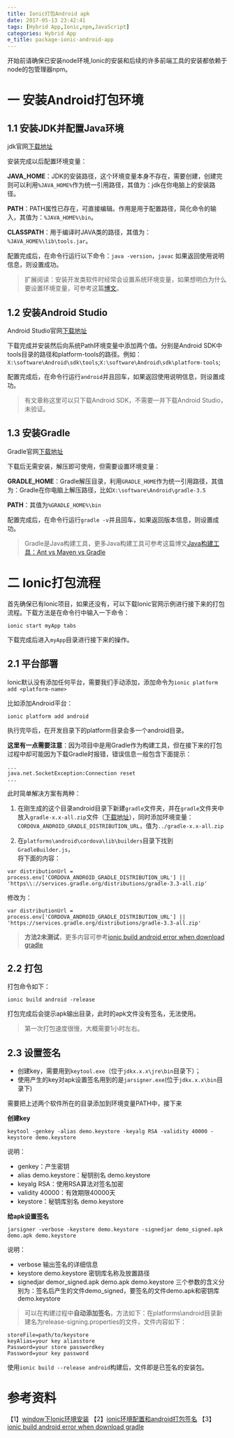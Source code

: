 ```yaml
---
title: Ionic打包Android apk
date: 2017-05-13 23:42:41
tags: [Hybrid App,Ionic,npm,JavaScript]
categories: Hybrid App
e_title: package-ionic-android-app
---
```


开始前请确保已安装node环境,Ionic的安装和后续的许多前端工具的安装都依赖于node的包管理器npm。

# 一 安装Android打包环境   

## 1.1 安装JDK并配置Java环境   

jdk官网[下载地址](http://www.oracle.com/technetwork/java/javase/downloads/jdk8-downloads-2133151.html)   

安装完成以后配置环境变量：   

**JAVA_HOME**：JDK的安装路径，这个环境变量本身不存在，需要创建，创建完则可以利用`%JAVA_HOME%`作为统一引用路径，其值为：jdk在你电脑上的安装路径。   

**PATH**：PATH属性已存在，可直接编辑。作用是用于配置路径，简化命令的输入，其值为：`%JAVA_HOME%\bin`。   

**CLASSPATH**：用于编译时JAVA类的路径，其值为：`%JAVA_HOME%\lib\tools.jar`。   

配置完成后，在命令行运行以下命令：`java -version`，`javac` 如果返回使用说明信息，则设置成功。   

> 扩展阅读：安装开发类软件时经常会设置系统环境变量，如果想明白为什么要设置环境变量，可参考这篇[博文](http://www.cnblogs.com/zoupeiyang/p/4034517.html#2)。   

## 1.2 安装Android Studio   

Android Studio官网[下载地址](https://developer.android.com/studio/index.html)   

下载完成并安装然后向系统Path环境变量中添加两个值。分别是Android SDK中tools目录的路径和platform-tools的路径。例如：`X:\software\Android\sdk\tools`;`X:\software\Android\sdk\platform-tools`;   

配置完成后，在命令行运行`android`并且回车，如果返回使用说明信息，则设置成功。   

> 有文章称这里可以只下载Android SDK，不需要一并下载Android Studio，未验证。   

## 1.3 安装Gradle

Gradle官网[下载地址](https://services.gradle.org/distributions/)   

下载后无需安装，解压即可使用，但需要设置环境变量：   

**GRADLE_HOME**：Gradle解压目录，利用`GRADLE_HOME`作为统一引用路径，其值为：Gradle在你电脑上解压路径，比如`X:\software\Android\gradle-3.5`   

**PATH**：其值为`%GRADLE_HOME%\bin`   

配置完成后，在命令行运行`gradle -v`并且回车，如果返回版本信息，则设置成功。   

> Gradle是Java构建工具，更多Java构建工具可参考这篇博文[Java构建工具：Ant vs Maven vs Gradle](http://blog.csdn.net/napolunyishi/article/details/39345995)

# 二 Ionic打包流程

首先确保已有Ionic项目，如果还没有，可以下载Ionic官网示例进行接下来的打包流程。下载方法是在命令行中输入一下命令：   

```bazaar
ionic start myApp tabs
```

下载完成后进入`myApp`目录进行接下来的操作。   

## 2.1 平台部署

Ionic默认没有添加任何平台，需要我们手动添加，添加命令为`ionic platform add <platform-name>`   

比如添加Android平台：   

```bazaar
ionic platform add android
```

执行完毕后，在开发目录下的platform目录会多一个android目录。   

**这里有一点需要注意**：因为项目中是用Gradle作为构建工具，但在接下来的打包过程中却可能因为下载Gradle时报错，错误信息一般包含下面提示：   

```bazaar
...
java.net.SocketException:Connection reset
...
```

此时简单解决方案有两种：   

1. 在刚生成的这个目录android目录下新建`gradle`文件夹，并在`gradle`文件夹中放入`gradle-x.x-all.zip`文件（[下载地址](https://services.gradle.org/distributions/)），同时添加环境变量：`CORDOVA_ANDROID_GRADLE_DISTRIBUTION_URL`，值为`../gradle-x.x-all.zip`   

2. 在`platforms\android\cordova\lib\builders`目录下找到`GradleBuilder.js`，   
将下面的内容：
  ```bazaar
  var distributionUrl = process.env['CORDOVA_ANDROID_GRADLE_DISTRIBUTION_URL'] || 'https\\://services.gradle.org/distributions/gradle-3.3-all.zip'
  ```
  修改为：
  ```bazaar
  var distributionUrl = process.env['CORDOVA_ANDROID_GRADLE_DISTRIBUTION_URL'] || 'https://services.gradle.org/distributions/gradle-3.3-all.zip'
  ```

> **方法2未测试**，更多内容可参考[ionic build android error when download gradle](http://stackoverflow.com/questions/29874564/ionic-build-android-error-when-download-gradle)   

## 2.2 打包  

打包命令如下：   

```bazaar
ionic build android -release
```

打包完成后会提示apk输出目录，此时的apk文件没有签名，无法使用。

> 第一次打包速度很慢，大概需要1小时左右。

## 2.3 设置签名   

- 创建key，需要用到`keytool.exe`（位于`jdkx.x.x\jre\bin`目录下）；   
- 使用产生的key对apk设置签名用到的是`jarsigner.exe`(位于`jdkx.x.x\bin`目录下)   

需要把上述两个软件所在的目录添加到环境变量PATH中，接下来   

**创建key**

```bazaar
keytool -genkey -alias demo.keystore -keyalg RSA -validity 40000 -keystore demo.keystore
```

说明：
- genkey：产生密钥
- alias demo.keystore：秘钥别名 demo.keystore
- keyalg RSA：使用RSA算法对签名加密
- validity 40000：有效期限40000天
- keystore：秘钥库别名 demo.keystore

**给apk设置签名**

```bazaar
jarsigner -verbose -keystore demo.keystore -signedjar demo_signed.apk demo.apk demo.keystore
```

说明：
- verbose 输出签名的详细信息
- keystore demo.keystore 密钥库名称及放置路径
- signedjar demor_signed.apk demo.apk demo.keystore 三个参数的含义分别为：签名后产生的文件demo_signed，要签名的文件demo.apk和密钥库demo.keystore

> 可以在构建过程中**自动添加签名**，方法如下：在platforms\android目录新建名为release-signing.properties的文件，文件内容如下：   
  ```bazaar
  storeFile=path/to/keystore
  keyAlias=your key aliasstore
  Password=your store passwordkey
  Password=your key password
  ```
  使用`ionic build --release android`构建后，文件即是已签名的安装包。

# 参考资料
【1】[window下Ionic环境安装](http://www.cnblogs.com/shikelong/p/4480975.html)
【2】[ionic环境配置和android打包签名](http://www.jianshu.com/p/0588510fbb97)
【3】[ionic build android error when download gradle](http://stackoverflow.com/questions/29874564/ionic-build-android-error-when-download-gradle)
